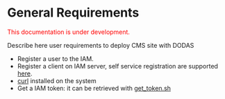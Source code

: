# General Requirements
<span style="color:red"> This documentation is under development. </span>

Describe here user requirements to deploy CMS site with DODAS 

* Register a user to the IAM.
* Register a client on IAM server, self service registration are supported [here](https://iam-test.indigo-datacloud.eu/login). 
* [curl](https://curl.haxx.se/download.html) installed on the system 
* Get a IAM token: it can be retrieved with [get_token.sh](https://gist.githubusercontent.com/dciangot/3b098173fc1710ad6b07ecda5b4e179a/raw/379949e1ce00d28dbdb64b65ed3a1d1676da4789/get_token.sh)
